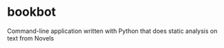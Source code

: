 # bookbot

Command-line application written with Python that does static analysis on text from Novels